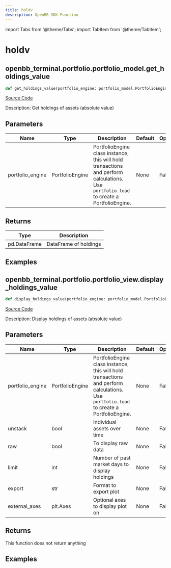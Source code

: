 ```yaml
---
title: holdv
description: OpenBB SDK Function
---
```


import Tabs from '@theme/Tabs';
import TabItem from '@theme/TabItem';

# holdv

<Tabs>
<TabItem value="model" label="Model" default>

## openbb_terminal.portfolio.portfolio_model.get_holdings_value

```python title='openbb_terminal/portfolio/portfolio_model.py'
def get_holdings_value(portfolio_engine: portfolio_model.PortfolioEngine) -> DataFrame
```
[Source Code](https://github.com/OpenBB-finance/OpenBBTerminal/tree/main/openbb_terminal/portfolio/portfolio_model.py#L1527)

Description: Get holdings of assets (absolute value)

## Parameters

| Name | Type | Description | Default | Optional |
| ---- | ---- | ----------- | ------- | -------- |
| portfolio_engine | PortfolioEngine | PortfolioEngine class instance, this will hold transactions and perform calculations.<br/>Use `portfolio.load` to create a PortfolioEngine. | None | False |

## Returns

| Type | Description |
| ---- | ----------- |
| pd.DataFrame | DataFrame of holdings |

## Examples



</TabItem>
<TabItem value="view" label="View">

## openbb_terminal.portfolio.portfolio_view.display_holdings_value

```python title='openbb_terminal/portfolio/portfolio_view.py'
def display_holdings_value(portfolio_engine: portfolio_model.PortfolioEngine, unstack: bool, raw: bool, limit: int, export: str, external_axes: Optional[matplotlib.axes._axes.Axes]) -> None
```
[Source Code](https://github.com/OpenBB-finance/OpenBBTerminal/tree/main/openbb_terminal/portfolio/portfolio_view.py#L714)

Description: Display holdings of assets (absolute value)

## Parameters

| Name | Type | Description | Default | Optional |
| ---- | ---- | ----------- | ------- | -------- |
| portfolio_engine | PortfolioEngine | PortfolioEngine class instance, this will hold transactions and perform calculations.<br/>Use `portfolio.load` to create a PortfolioEngine. | None | False |
| unstack | bool | Individual assets over time | None | False |
| raw | bool | To display raw data | None | False |
| limit | int | Number of past market days to display holdings | None | False |
| export | str | Format to export plot | None | False |
| external_axes | plt.Axes | Optional axes to display plot on | None | False |

## Returns

This function does not return anything

## Examples



</TabItem>
</Tabs>